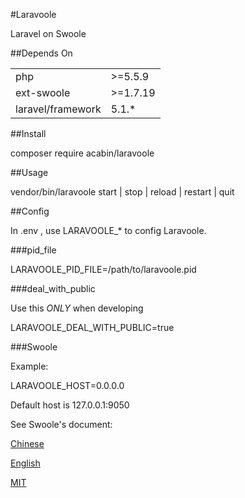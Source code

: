 #Laravoole

Laravel on Swoole

##Depends On
<table>
	<tr>
		<td>php</td><td>>=5.5.9</td>
	</tr>
	<tr>
		<td>ext-swoole</td><td>>=1.7.19</td>
	</tr>
	<tr>
		<td>laravel/framework</td><td>5.1.*</td>
	</tr>
</table>

##Install

 composer require acabin/laravoole

##Usage

 vendor/bin/laravoole start | stop | reload | restart | quit


##Config

In .env , use LARAVOOLE_* to config Laravoole.

###pid_file

 LARAVOOLE_PID_FILE=/path/to/laravoole.pid

###deal_with_public

Use this *ONLY* when developing

 LARAVOOLE_DEAL_WITH_PUBLIC=true

###Swoole

Example:

 LARAVOOLE_HOST=0.0.0.0

Default host is 127.0.0.1:9050

See Swoole's document:

[Chinese](http://wiki.swoole.com/wiki/page/274.html)

[English](https://cdn.rawgit.com/tchiotludo/swoole-ide-helper/dd73ce0dd949870daebbf3e8fee64361858422a1/docs/classes/swoole_server.html#method_set)

[MIT](LICENSE)
